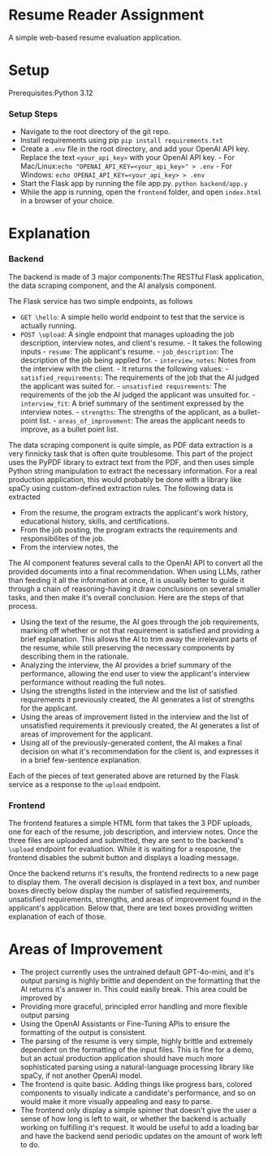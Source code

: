# Resume Reader Assignment
 
A simple web-based resume evaluation application.

# Setup
 
Prerequisites:Python 3.12
 
### Setup Steps
- Navigate to the root directory of the git repo.
- Install requirements using pip
``pip install requirements.txt``
- Create a ``.env`` file in the root directory, and add your OpenAI API key. Replace the text ``<your_api_key>`` with your OpenAI API key.
        - For Mac/Linux:``echo "OPENAI_API_KEY=<your_api_key>" > .env``
        - For Windows: ``echo OPENAI_API_KEY=<your_api_key> > .env``
- Start the Flask app by running the file app.py.
        ``python backend/app.y``
- While the app is running, open the ``frontend`` folder, and open ``index.html`` in a browser of your choice.
 
# Explanation
 
 
### Backend
 
The backend is made of 3 major components:The RESTful Flask application, the data scraping component, and the AI analysis component.
 
The Flask service has two simple endpoints, as follows
 
- ``GET \hello``: A simple hello world endpoint to test that the service is actually running.
- ``POST \upload``: A single endpoint that manages uploading the job description, interview notes, and client's resume.
        - It takes the following inputs
                - ``resume``: The applicant's resume.
                - ``job_description``: The description of the job being applied for.
                - ``interview_notes``: Notes from the interview with the client.
        - It returns the following values:
                - ``satisfied_requirements``: The requirements of the job that the AI judged the applicant was suited for.
                - ``unsatisfied requirements``: The requirements of the job the AI judged the applicant was unsuited for.
                - ``interview_fit``: A brief summary of the sentiment expressed by the interview notes.
                - ``strengths``: The strengths of the applicant, as a bullet-point list.
                - ``areas_of_improvement``: The areas the applicant needs to improve, as a bullet point list.
 
 
The data scraping component is quite simple, as PDF data extraction is a very finnicky task that is often quite troublesome. This part of the project uses the PyPDF library to extract text from the PDF, and then uses simple Python string manipulation to extract the necessary information. For a real production application, this would probably be done with a library like spaCy using custom-defined extraction rules. The following data is extracted
 
- From the resume, the program extracts the applicant's work history, educational history, skills, and certifications.
- From the job posting, the program extracts the requirements and responsibilites of the job.
- From the interview notes, the
 
The AI component features several calls to the OpenAI API to convert all the provided documents into a final recommendation. When using LLMs, rather than feeding it all the information at once, it is usually better to guide it through a chain of reasoning-having it draw conclusions on several smaller tasks, and then make it's overall conclusion. Here are the steps of that process.
 
- Using the text of the resume, the AI goes through the job requirements, marking off whether or not that requirement is satisfied and providing a brief explanation. This allows the AI to trim away the irrelevant parts of the resume, while still preserving the necessary components by describing them in the rationale.
- Analyzing the interview, the AI provides a brief summary of the performance, allowing the end user to view the applicant's interview performance without reading the full notes.
- Using the strengths listed in the interview and the list of satisfied requirements it previously created, the AI generates a list of strengths for the applicant.
- Using the areas of improvement listed in the interview and the list of unsatisfied requirements it previously created, the AI generates a list of areas of improvement for the applicant.
- Using all of the previously-generated content, the AI makes a final decision on what it's recommendation for the client is, and expresses it in a brief few-sentence explanation.
 
Each of the pieces of text generated above are returned by the Flask service as a response to the ``upload`` endpoint.
 
### Frontend
The frontend features a simple HTML form that takes the 3 PDF uploads, one for each of the resume, job description, and interview notes. Once the three files are uploaded and submitted, they are sent to the backend's ``\upload`` endpoint for evaluation. While it is waiting for a resposne, the frontend disables the submit button and displays a loading message.
 
Once the backend returns it's results, the frontend redirects to a new page to display them. The overall decision is displayed in a text box, and number boxes directly below display the number of satisfied requirements, unsatisfied requirements, strengths, and areas of improvement found in the applicant's application. Below that, there are text boxes providing written explanation of each of those.
 
# Areas of Improvement
- The project currently uses the untrained default GPT-4o-mini, and it's output parsing is highly brittle and dependent on the formatting that the AI returns it's answer in. This could easily break. This area could be improved by
 - Providing more graceful, principled error handling and more flexible output parsing
 - Using the OpenAI Assistants or Fine-Tuning APIs to ensure the formatting of the output is consistent.
- The parsing of the resume is very simple, highly brittle and extremely dependent on the formatting of the input files. This is fine for a demo, but an actual production application should have much more sophisticated parsing using a natural-language processing library like spaCy, if not another OpenAI model.
- The frontend is quite basic. Adding things like progress bars, colored components to visually indicate a candidate's performance, and so on would make it more visually appealing and easy to parse.
- The frontend only display a simple spinner that doesn't give the user a sense of how long is left to wait, or whether the backend is actually working on fulfilling it's request. It would be useful to add a loading bar and have the backend send periodic updates on the amount of work left to do.
 
